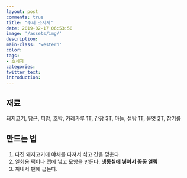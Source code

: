```yaml
---
layout: post
comments: true
title: "수제 소시지"
date: 2019-02-17 06:53:50
image: '/assets/img/'
description:
main-class: 'western'
color:
tags:
- 소세지
categories:
twitter_text:
introduction:
---
```


## 재료

돼지고기, 당근, 피망, 호박, 카레가루 1T, 간장 3T, 마늘, 설탕 1T, 물엿 2T, 참기름

## 만드는 법

1. 다진 돼지고기에 야채를 다져서 섞고 간을 맞춘다.
2. 일회용 팩이나 랩에 넣고 모양을 만든다. **냉동실에 넣어서 꽁꽁 얼림**
3. 꺼내서 팬에 굽는다.